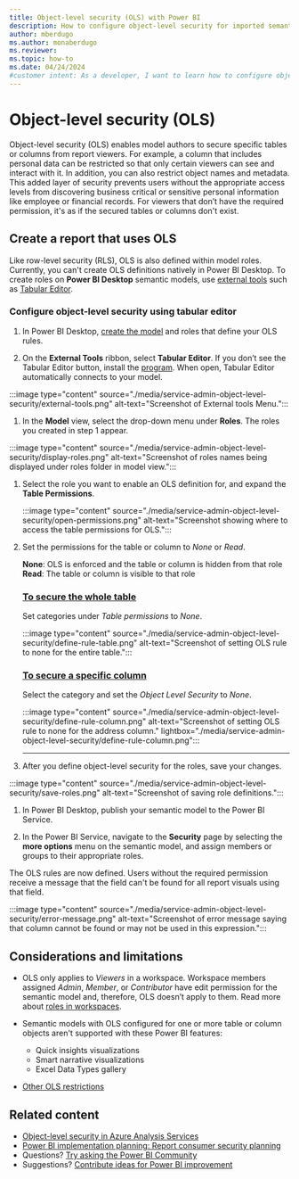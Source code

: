 ```yaml
---
title: Object-level security (OLS) with Power BI
description: How to configure object-level security for imported semantic models, within the Power BI service.
author: mberdugo
ms.author: monaberdugo
ms.reviewer:
ms.topic: how-to
ms.date: 04/24/2024
#customer intent: As a developer, I want to learn how to configure object-level security for imported semantic models, within the Power BI service, so that I can manage my content lifecycle.
---
```


# Object-level security (OLS)

Object-level security (OLS) enables model authors to secure specific tables or columns from report viewers. For example, a column that includes personal data can be restricted so that only certain viewers can see and interact with it. In addition, you can also restrict object names and metadata. This added layer of security prevents users without the appropriate access levels from discovering business critical or sensitive personal information like employee or financial records. For viewers that don’t have the required permission, it's as if the secured tables or columns don't exist.  

## Create a report that uses OLS

Like row-level security (RLS), OLS is also defined within model roles. Currently, you can't create OLS definitions natively in Power BI Desktop.
To create roles on **Power BI Desktop** semantic models, use [external tools](/power-bi/transform-model/desktop-external-tools) such as [Tabular Editor](https://tabulareditor.com).  

### Configure object-level security using tabular editor

1. In Power BI Desktop, [create the model](service-admin-row-level-security.md#define-roles-and-rules-in-power-bi-desktop) and roles that define your OLS rules.

1. On the **External Tools** ribbon, select **Tabular Editor**. If you don’t see the Tabular Editor button, install the [program](https://tabulareditor.com). When open, Tabular Editor automatically connects to your model.

  :::image type="content" source="./media/service-admin-object-level-security/external-tools.png" alt-text="Screenshot of External tools Menu.":::

1. In the **Model** view, select the drop-down menu under **Roles**. The roles you created in step 1 appear.

  :::image type="content" source="./media/service-admin-object-level-security/display-roles.png" alt-text="Screenshot of roles names being displayed under roles folder in model view.":::

1. Select the role you want to enable an OLS definition for, and expand the **Table Permissions**.

   :::image type="content" source="./media/service-admin-object-level-security/open-permissions.png" alt-text="Screenshot showing where to access the table permissions for OLS.":::

1. Set the permissions for the table or column to *None* or *Read*.

   **None**: OLS is enforced and the table or column is hidden from that role  
   **Read**: The table or column is visible to that role

   ### [To secure the **whole table**](#tab/table)

   Set categories under *Table permissions* to *None*.

    :::image type="content" source="./media/service-admin-object-level-security/define-rule-table.png" alt-text="Screenshot of setting OLS rule to none for the entire table.":::

   ### [To secure a **specific column**](#tab/column)

   Select the category and set the *Object Level Security* to *None*.

    :::image type="content" source="./media/service-admin-object-level-security/define-rule-column.png" alt-text="Screenshot of setting OLS rule to none for the address column." lightbox="./media/service-admin-object-level-security/define-rule-column.png":::
  
   ---

1. After you define object-level security for the roles, save your changes.

  :::image type="content" source="./media/service-admin-object-level-security/save-roles.png" alt-text="Screenshot of saving role definitions.":::

1. In Power BI Desktop, publish your semantic model to the Power BI Service.

1. In the Power BI Service, navigate to the **Security** page by selecting the **more options** menu on the semantic model, and assign members or groups to their appropriate roles.

The OLS rules are now defined. Users without the required permission receive a message that the field can't be found for all report visuals using that field.

:::image type="content" source="./media/service-admin-object-level-security/error-message.png" alt-text="Screenshot of error message saying that column cannot be found or may not be used in this expression.":::

## Considerations and limitations

* OLS only applies to *Viewers* in a workspace. Workspace members assigned *Admin*, *Member*, or *Contributor* have edit permission for the semantic model and, therefore, OLS doesn’t apply to them. Read more about [roles in workspaces](/power-bi/collaborate-share/service-roles-new-workspaces).

* Semantic models with OLS configured for one or more table or column objects aren't supported with these Power BI features:

  * Quick insights visualizations
  * Smart narrative visualizations
  * Excel Data Types gallery

* [Other OLS restrictions](/analysis-services/tabular-models/object-level-security#restrictions)

## Related content

* [Object-level security in Azure Analysis Services](/analysis-services/tabular-models/object-level-security)
* [Power BI implementation planning: Report consumer security planning](/power-bi/guidance/powerbi-implementation-planning-security-report-consumer-planning#object-level-security)
* Questions? [Try asking the Power BI Community](https://community.powerbi.com/)
* Suggestions? [Contribute ideas for Power BI improvement](https://ideas.powerbi.com/)
